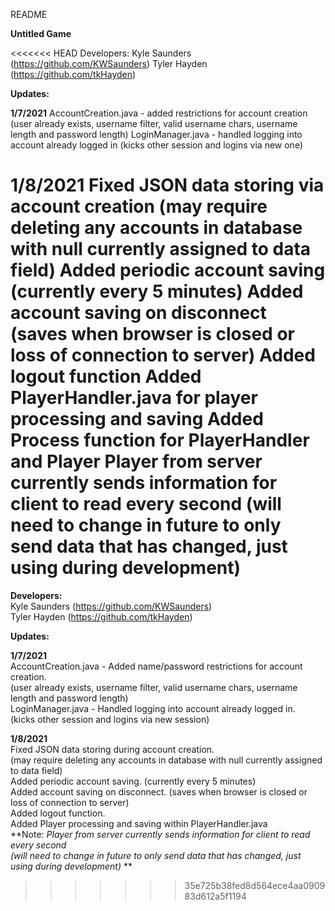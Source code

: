 README

**Untitled Game**

<<<<<<< HEAD
Developers:
Kyle Saunders (https://github.com/KWSaunders)
Tyler Hayden (https://github.com/tkHayden)

**Updates:**

**1/7/2021**
AccountCreation.java - added restrictions for account creation (user already exists, username filter, valid username chars, username length and password length)
LoginManager.java - handled logging into account already logged in (kicks other session and logins via new one)

**1/8/2021**
Fixed JSON data storing via account creation (may require deleting any accounts in database with null currently assigned to data field)
Added periodic account saving (currently every 5 minutes)
Added account saving on disconnect (saves when browser is closed or loss of connection to server)
Added logout function
Added PlayerHandler.java for player processing and saving
Added Process function for PlayerHandler and Player
Player from server currently sends information for client to read every second
(will need to change in future to only send data that has changed, just using during development)
=======
**Developers:**  
Kyle Saunders (https://github.com/KWSaunders)  
Tyler Hayden (https://github.com/tkHayden)  

**Updates:**  

**1/7/2021**  
AccountCreation.java - Added name/password restrictions for account creation.  
(user already exists, username filter, valid username chars, username length and password length)  
LoginManager.java - Handled logging into account already logged in.  
(kicks other session and logins via new session)  

**1/8/2021**  
Fixed JSON data storing during account creation.  
(may require deleting any accounts in database with null currently assigned to data field)   
Added periodic account saving. (currently every 5 minutes)   
Added account saving on disconnect. (saves when browser is closed or loss of connection to server)  
Added logout function.   
Added Player processing and saving within PlayerHandler.java  
**Note: *Player from server currently sends information for client to read every second  
(will need to change in future to only send data that has changed, just using during development)* ** 
>>>>>>> 35e725b38fed8d564ece4aa090983d612a5f1194
